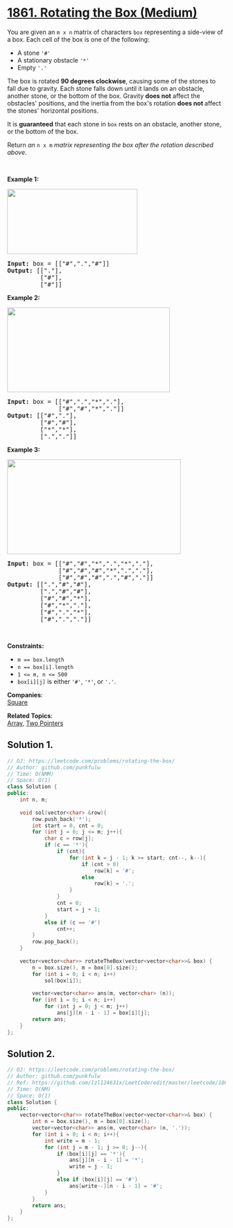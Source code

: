 # [1861. Rotating the Box (Medium)](https://leetcode.com/problems/rotating-the-box/)

<p>You are given an <code>m x n</code> matrix of characters <code>box</code> representing a side-view of a box. Each cell of the box is one of the following:</p>

<ul>
	<li>A stone <code>'#'</code></li>
	<li>A stationary obstacle <code>'*'</code></li>
	<li>Empty <code>'.'</code></li>
</ul>

<p>The box is rotated <strong>90 degrees clockwise</strong>, causing some of the stones to fall due to gravity. Each stone falls down until it lands on an obstacle, another stone, or the bottom of the box. Gravity <strong>does not</strong> affect the obstacles' positions, and the inertia from the box's rotation <strong>does not </strong>affect the stones' horizontal positions.</p>

<p>It is <strong>guaranteed</strong> that each stone in <code>box</code> rests on an obstacle, another stone, or the bottom of the box.</p>

<p>Return <em>an </em><code>n x m</code><em> matrix representing the box after the rotation described above</em>.</p>

<p>&nbsp;</p>
<p><strong>Example 1:</strong></p>

<p><img alt="" src="https://assets.leetcode.com/uploads/2021/04/08/rotatingtheboxleetcodewithstones.png" style="width: 300px; height: 150px;"></p>

<pre><strong>Input:</strong> box = [["#",".","#"]]
<strong>Output:</strong> [["."],
&nbsp;        ["#"],
&nbsp;        ["#"]]
</pre>

<p><strong>Example 2:</strong></p>

<p><img alt="" src="https://assets.leetcode.com/uploads/2021/04/08/rotatingtheboxleetcode2withstones.png" style="width: 375px; height: 195px;"></p>

<pre><strong>Input:</strong> box = [["#",".","*","."],
&nbsp;             ["#","#","*","."]]
<strong>Output:</strong> [["#","."],
&nbsp;        ["#","#"],
&nbsp;        ["*","*"],
&nbsp;        [".","."]]
</pre>

<p><strong>Example 3:</strong></p>

<p><img alt="" src="https://assets.leetcode.com/uploads/2021/04/08/rotatingtheboxleetcode3withstone.png" style="width: 400px; height: 218px;"></p>

<pre><strong>Input:</strong> box = [["#","#","*",".","*","."],
&nbsp;             ["#","#","#","*",".","."],
&nbsp;             ["#","#","#",".","#","."]]
<strong>Output:</strong> [[".","#","#"],
&nbsp;        [".","#","#"],
&nbsp;        ["#","#","*"],
&nbsp;        ["#","*","."],
&nbsp;        ["#",".","*"],
&nbsp;        ["#",".","."]]
</pre>

<p>&nbsp;</p>
<p><strong>Constraints:</strong></p>

<ul>
	<li><code>m == box.length</code></li>
	<li><code>n == box[i].length</code></li>
	<li><code>1 &lt;= m, n &lt;= 500</code></li>
	<li><code>box[i][j]</code> is either <code>'#'</code>, <code>'*'</code>, or <code>'.'</code>.</li>
</ul>

**Companies**:  
[Square](https://leetcode.com/company/square)

**Related Topics**:  
[Array](https://leetcode.com/tag/array/), [Two Pointers](https://leetcode.com/tag/two-pointers/)

## Solution 1.


```cpp
// OJ: https://leetcode.com/problems/rotating-the-box/
// Author: github.com/punkfulw
// Time: O(NMM)
// Space: O(1)
class Solution {
public:
    int n, m;
    
    void sol(vector<char> &row){
        row.push_back('*');
        int start = 0, cnt = 0;
        for (int j = 0; j <= m; j++){
            char c = row[j];
            if (c == '*'){
                if (cnt){
                    for (int k = j - 1; k >= start; cnt--, k--){
                        if (cnt > 0)
                            row[k] = '#';
                        else
                            row[k] = '.';
                    }
                }
                cnt = 0;
                start = j + 1;
            }
            else if (c == '#')
                cnt++;   
        }
        row.pop_back();
    }
    
    vector<vector<char>> rotateTheBox(vector<vector<char>>& box) {
        n = box.size(), m = box[0].size();
        for (int i = 0; i < n; i++)
            sol(box[i]);
        
        vector<vector<char>> ans(m, vector<char> (n));
        for (int i = 0; i < n; i++)
            for (int j = 0; j < m; j++)
                ans[j][n - i - 1] = box[i][j];
        return ans;
    }
};
```

## Solution 2.


```cpp
// OJ: https://leetcode.com/problems/rotating-the-box/
// Author: github.com/punkfulw
// Ref: https://github.com/lzl124631x/LeetCode/edit/master/leetcode/1861.%20Rotating%20the%20Box/README.md
// Time: O(NM)
// Space: O(1)
class Solution {
public:
    vector<vector<char>> rotateTheBox(vector<vector<char>>& box) {
        int n = box.size(), m = box[0].size();
        vector<vector<char>> ans(m, vector<char> (n, '.'));
        for (int i = 0; i < n; i++){
            int write = m - 1;
            for (int j = m - 1; j >= 0; j--){
                if (box[i][j] == '*'){
                    ans[j][n - i - 1] = '*';
                    write = j - 1;
                }
                else if (box[i][j] == '#')
                    ans[write--][n - i - 1] = '#';
            }
        }
        return ans;
    }
};
```
